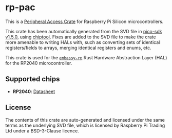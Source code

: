 # rp-pac

This is a [Peripheral Access Crate](https://rust-embedded.github.io/book/start/registers.html) for Raspberry Pi Silicon microcontrollers.


This crate has been automatically generated from the SVD file in [pico-sdk v1.5.0](https://github.com/raspberrypi/pico-sdk/blob/1.5.0/src/rp2040/hardware_regs/rp2040.svd), using [chiptool](https://github.com/embassy-rs/chiptool/). Fixes are added to the SVD file to make the
crate more amenable to writing HALs with, such as converting sets of identical registers/fields to arrays, merging identical registers and enums, etc.

This crate is used for the [`embassy-rp`](github.com/embassy-rs/embassy/) Rust Hardware Abstraction Layer (HAL) for the RP2040 microcontroller.

## Supported chips

- **RP2040**: [Datasheet](https://datasheets.raspberrypi.org/rp2040/rp2040_datasheet.pdf)

## License

The contents of this crate are auto-generated and licensed under the same terms as the underlying SVD file, which is licensed by Raspberry Pi Trading Ltd under a BSD-3-Clause licence.
